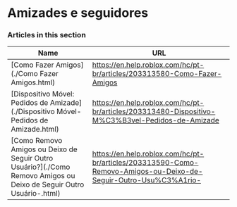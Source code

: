 # Amizades e seguidores  
### Articles in this section
Name|URL
-|-
[Como Fazer Amigos](./Como Fazer Amigos.html) |https://en.help.roblox.com/hc/pt-br/articles/203313580-Como-Fazer-Amigos
[Dispositivo Móvel: Pedidos de Amizade](./Dispositivo Móvel- Pedidos de Amizade.html) |https://en.help.roblox.com/hc/pt-br/articles/203313480-Dispositivo-M%C3%B3vel-Pedidos-de-Amizade
[Como Removo Amigos ou Deixo de Seguir Outro Usuário?](./Como Removo Amigos ou Deixo de Seguir Outro Usuário-.html) |https://en.help.roblox.com/hc/pt-br/articles/203313590-Como-Removo-Amigos-ou-Deixo-de-Seguir-Outro-Usu%C3%A1rio-